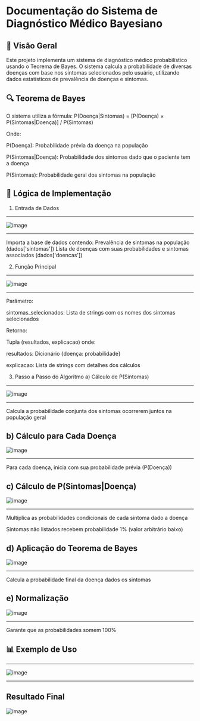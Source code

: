 # Documentação do Sistema de Diagnóstico Médico Bayesiano

## 📌 Visão Geral
Este projeto implementa um sistema de diagnóstico médico probabilístico usando o Teorema de Bayes. O sistema calcula a probabilidade de diversas doenças com base nos sintomas selecionados pelo usuário, utilizando dados estatísticos de prevalência de doenças e sintomas.

## 🔍  Teorema de Bayes
O sistema utiliza a fórmula:
P(Doença|Sintomas) = [P(Doença) × P(Sintomas|Doença)] / P(Sintomas)

Onde:

P(Doença): Probabilidade prévia da doença na população

P(Sintomas|Doença): Probabilidade dos sintomas dado que o paciente tem a doença

P(Sintomas): Probabilidade geral dos sintomas na população

## 🧠 Lógica de Implementação
1. Entrada de Dados

------------------------------
![image](https://github.com/user-attachments/assets/76c0e1f4-1c93-4211-addb-531a83e3b9be)


------------------------------
Importa a base de dados contendo:
Prevalência de sintomas na população (dados['sintomas'])
Lista de doenças com suas probabilidades e sintomas associados (dados['doencas'])

2. Função Principal
------------------------------
![image](https://github.com/user-attachments/assets/14621418-be2c-48ea-b901-3e9a9815f444)


------------------------------
Parâmetro:

sintomas_selecionados: Lista de strings com os nomes dos sintomas selecionados

Retorno:

Tupla (resultados, explicacao) onde:

resultados: Dicionário {doença: probabilidade}

explicacao: Lista de strings com detalhes dos cálculos

3. Passo a Passo do Algoritmo
a) Cálculo de P(Sintomas)
------------------------------
![image](https://github.com/user-attachments/assets/805c374b-49e5-4bfb-88d3-ae52cf56fe5b)


------------------------------
Calcula a probabilidade conjunta dos sintomas ocorrerem juntos na população geral

b) Cálculo para Cada Doença
------------------------------
![image](https://github.com/user-attachments/assets/b0923c3c-5c3c-4e6b-b6c7-bbc4ae1c88a8)


------------------------------
Para cada doença, inicia com sua probabilidade prévia (P(Doença))

c) Cálculo de P(Sintomas|Doença)
------------------------------
![image](https://github.com/user-attachments/assets/19295f2a-15bf-4a53-a2f4-ee3208a0c707)


------------------------------
Multiplica as probabilidades condicionais de cada sintoma dado a doença

Sintomas não listados recebem probabilidade 1% (valor arbitrário baixo)

d) Aplicação do Teorema de Bayes
------------------------------
![image](https://github.com/user-attachments/assets/a0881a6b-fac1-48f5-a157-7942b2c00734)


------------------------------
Calcula a probabilidade final da doença dados os sintomas

e) Normalização
------------------------------
![image](https://github.com/user-attachments/assets/2dba4899-c4ea-43f9-a3b2-e4aed8195025)


------------------------------
Garante que as probabilidades somem 100%


## 📊 Exemplo de Uso
------------------------------
![image](https://github.com/user-attachments/assets/ab00ec49-1a75-4cf3-952d-f44640ba9add)


------------------------------
## Resultado Final
![image](https://github.com/user-attachments/assets/cc165fe7-be6a-4699-80b5-a017369109de)

